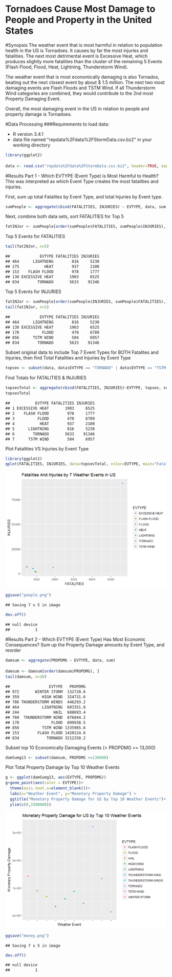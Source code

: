# Tornadoes Cause Most Damage to People and Property in the United States

#Synopsis
The weather event that is most harmful in relation to population health in the US is Tornadoes. It causes by far the most injuries and fatalities. The next most detrimental event is Excessive Heat, which produces slightly more fatalities than the cluster of the remaining 5 Events (Flash Flood, Flood, Heat, Lightning, Thunderstorm Wind).

The weather event that is most economically damaging is also Tornados, beating out the next closest event by about $ 1.5 million. The next two most damaging events are Flash Floods and TSTM Wind. If all Thunderstorm Wind categories are combined, they would contribute to the 2nd most Property Damaging Event.

Overall, the most damaging event in the US in relation to people and property damage is Tornadoes. 


#Data Processing
###Requirements to load data:
- R version 3.4.1
- data file named "repdata%2Fdata%2FStormData.csv.bz2" in your working directory


```r
library(ggplot2)

data <- read.csv("repdata%2Fdata%2FStormData.csv.bz2", header=TRUE, sep=",")
```

#Results Part 1 - Which EVTYPE (Event Type) is Most Harmful to Health?
This was interpreted as which Event Type creates the most fatalities and injuries.  

First, sum up total Fatalites by Event Type, and total Injuries by Event type.


```r
sumPeople <- aggregate(cbind(FATALITIES, INJURIES) ~ EVTYPE, data, sum)
```

Next, combine both data sets, sort FATALITIES for Top 5


```r
fatINJor <- sumPeople[order(sumPeople$FATALITIES, sumPeople$INJURIES),]
```

Top 5 Events for FATALITIES

```r
tail(fatINJor, n=5)
```

```
##             EVTYPE FATALITIES INJURIES
## 464      LIGHTNING        816     5230
## 275           HEAT        937     2100
## 153    FLASH FLOOD        978     1777
## 130 EXCESSIVE HEAT       1903     6525
## 834        TORNADO       5633    91346
```

Top 5 Events for INJURIES

```r
fatINJor <- sumPeople[order(sumPeople$INJURIES, sumPeople$FATALITIES),]
tail(fatINJor, n=5)
```

```
##             EVTYPE FATALITIES INJURIES
## 464      LIGHTNING        816     5230
## 130 EXCESSIVE HEAT       1903     6525
## 170          FLOOD        470     6789
## 856      TSTM WIND        504     6957
## 834        TORNADO       5633    91346
```

Subset original data to include Top 7 Event Types for BOTH Fatalites and Injuries, then find Total Fatalities and Injuries by Event Type

```r
topsev <- subset(data, data$EVTYPE == "TORNADO" | data$EVTYPE == "TSTM WIND" | data$EVTYPE == "FLOOD" | data$EVTYPE == "EXCESSIVE HEAT" | data$EVTYPE == "LIGHTNING" | data$EVTYPE == "FLASH FLOOD" | data$EVTYPE == "HEAT")
```

Find Totals for FATALITIES & INJURIES

```r
topsevTotal <- aggregate(cbind(FATALITIES, INJURIES)~EVTYPE, topsev, sum)
topsevTotal
```

```
##           EVTYPE FATALITIES INJURIES
## 1 EXCESSIVE HEAT       1903     6525
## 2    FLASH FLOOD        978     1777
## 3          FLOOD        470     6789
## 4           HEAT        937     2100
## 5      LIGHTNING        816     5230
## 6        TORNADO       5633    91346
## 7      TSTM WIND        504     6957
```

Plot Fatalities VS Injuries by Event Type

```r
library(ggplot2)
qplot(FATALITIES, INJURIES, data=topsevTotal, color=EVTYPE, main="Fatalities And Injuries by 7 Weather Events in US")
```

![](analysis_files/figure-html/unnamed-chunk-8-1.png)<!-- -->

```r
ggsave("people.png")
```

```
## Saving 7 x 5 in image
```

```r
dev.off()
```

```
## null device 
##           1
```



#Results Part 2 - Which EVTYPE (Event Type) Has Most Economic Consequences?
Sum up the Property Damage amounts by Event Type, and reorder

```r
damsum <- aggregate(PROPDMG ~ EVTYPE, data, sum)

damsum <- damsum[order(damsum$PROPDMG), ]
tail(damsum, n=10)
```

```
##                 EVTYPE   PROPDMG
## 972       WINTER STORM  132720.6
## 359          HIGH WIND  324731.6
## 786 THUNDERSTORM WINDS  446293.2
## 464          LIGHTNING  603351.8
## 244               HAIL  688693.4
## 760  THUNDERSTORM WIND  876844.2
## 170              FLOOD  899938.5
## 856          TSTM WIND 1335965.6
## 153        FLASH FLOOD 1420124.6
## 834            TORNADO 3212258.2
```
Subset top 10 Economically Damaging Events (> PROPDMG >= 13,000)


```r
damSumg13 <- subset(damsum, PROPDMG >=130000)
```

Plot Total Property Damage by Top 10 Weather Events


```r
g <- ggplot(damSumg13, aes(EVTYPE, PROPDMG))
g+geom_point(aes(color = EVTYPE))+
  theme(axis.text.x=element_blank())+      
  labs(x="Weather Event", y="Monetary Property Damage") + 
  ggtitle("Monetary Property Damage for US by Top 10 Weather Events")+
  ylim(c(0,3300000))
```

![](analysis_files/figure-html/unnamed-chunk-11-1.png)<!-- -->

```r
ggsave("money.png")
```

```
## Saving 7 x 5 in image
```

```r
dev.off()
```

```
## null device 
##           1
```

